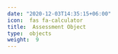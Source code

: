 ```yaml
--- 
date: "2020-12-03T14:35:15+06:00" 
icon:  fas fa-calculator 
title:  Assessment Object 
type:  objects 
weight:  9 
--- 
```

